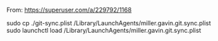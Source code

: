 From: https://superuser.com/a/229792/1168

sudo cp ./git-sync.plist /Library/LaunchAgents/miller.gavin.git.sync.plist
sudo launchctl load /Library/LaunchAgents/miller.gavin.git.sync.plist
